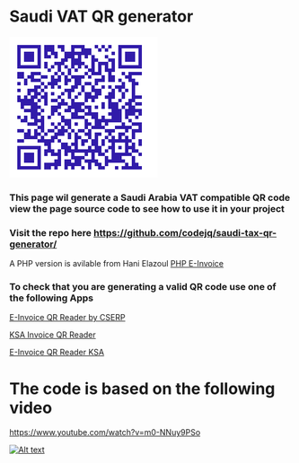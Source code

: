 # Saudi VAT QR generator

![QRCODE](https://github.com/codejq/saudi-tax-qr-generator/blob/master/qr.png?raw=true)

### This page wil generate a Saudi Arabia VAT compatible QR code view the page source code to see how to use it in your project

### Visit the repo here https://github.com/codejq/saudi-tax-qr-generator/

A PHP version is avilable from Hani Elazoul [PHP E-Invoice](https://github.com/hanielamir/E-Invoice)

### To check that you are generating a valid QR code use one of the following Apps

[E-Invoice QR Reader by CSERP](https://play.google.com/store/apps/details?id=com.cserp.csinvoice)

[KSA Invoice QR Reader](https://play.google.com/store/apps/details?id=com.izam.daftraksaeinvoicereader)

[E-Invoice QR Reader KSA](https://play.google.com/store/apps/details?id=com.posbankbh.einvoiceqrreader)

# The code is based on the following video

https://www.youtube.com/watch?v=m0-NNuy9PSo

[![Alt text](https://img.youtube.com/vi/m0-NNuy9PSo/0.jpg)](https://www.youtube.com/watch?v=m0-NNuy9PSo)


